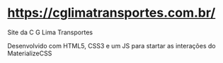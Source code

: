 # https://cglimatransportes.com.br/
Site da C G Lima Transportes

Desenvolvido com HTML5, CSS3 e um JS para startar as interações do MaterializeCSS
